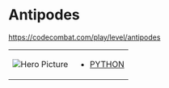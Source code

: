# Antipodes 

https://codecombat.com/play/level/antipodes
<table>
<tr>
<td>

![Hero Picture](hero.png?raw=true "Hero Picture")

</td>
<td>
<ul>
<li>

[PYTHON](Antipodes.py)

</li>
</td>
</tr>
<table>